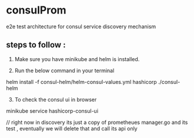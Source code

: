 # consulProm
e2e test architecture for consul service discovery mechanism 

## steps to follow : 

1. Make sure you have minikube  and helm is installed. 

2. Run the below command in your terminal 

helm install -f consul-helm/helm-consul-values.yml hashicorp ./consul-helm

3. To check the consul ui in browser 

minikube service hashicorp-consul-ui

// right now in discovery its just a copy of prometheues manager.go and its test , eventually we will delete that and call its api only 

